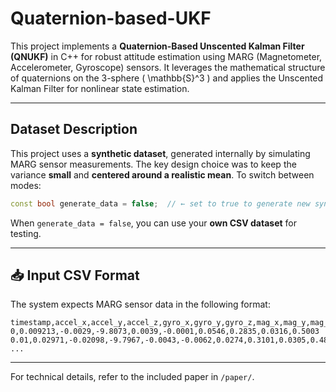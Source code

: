 # Quaternion-based-UKF

This project implements a **Quaternion-Based Unscented Kalman Filter (QNUKF)** in C++ for robust attitude estimation using MARG (Magnetometer, Accelerometer, Gyroscope) sensors. It leverages the mathematical structure of quaternions on the 3-sphere \( \mathbb{S}^3 \) and applies the Unscented Kalman Filter for nonlinear state estimation.

---

## Dataset Description

This project uses a **synthetic dataset**, generated internally by simulating MARG sensor measurements. The key design choice was to keep the variance **small** and **centered around a realistic mean**.
To switch between modes:

```cpp
const bool generate_data = false;  // ← set to true to generate new synthetic data
```

When `generate_data = false`, you can use your **own CSV dataset** for testing.

---

## 📥 Input CSV Format

The system expects MARG sensor data in the following format:

```csv
timestamp,accel_x,accel_y,accel_z,gyro_x,gyro_y,gyro_z,mag_x,mag_y,mag_z
0,0.009213,-0.0029,-9.8073,0.0039,-0.0001,0.0546,0.2835,0.0316,0.5003
0.01,0.02971,-0.02098,-9.7967,-0.0043,-0.0062,0.0274,0.3101,0.0305,0.4811
...
```

---

For technical details, refer to the included paper in `/paper/`.
